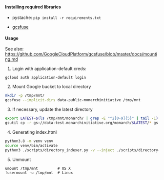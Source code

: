 #### Installing required libraries

- pystache: 
  `pip install -r requirements.txt`

- [gcsfuse](https://github.com/GoogleCloudPlatform/gcsfuse/blob/master/docs/installing.md)

#### Usage

See also: https://github.com/GoogleCloudPlatform/gcsfuse/blob/master/docs/mounting.md

1. Login with application-default creds:
  ```
  gcloud auth application-default login
  ```

2. Mount Google bucket to local directory
  ```bash
  mkdir -p /tmp/mnt/
  gcsfuse --implicit-dirs data-public-monarchinitiative /tmp/mnt
  ```
  
3. If necessary, update the latest directory
```bash
export LATEST=$(ls /tmp/mnt/monarch/ | grep -E "^2[0-9]{5}" | tail -1)
gsutil cp -r gs://data-test.monarchinitiative.org/monarch/$LATEST/* gs://data-test.monarchinitiative.org/monarch/latest
```


4. Generating index.html
```bash
python3.8 -m venv venv
source venv/bin/activate
python3 ./scripts/directory_indexer.py -v --inject ./scripts/directory-index-template.html --directory /tmp/mnt --prefix https://data.monarchinitiative.org -x
```

5. Unmount
```
umount /tmp/mnt         # OS X
fusermount -u /tmp/mnt  # Linux
```
